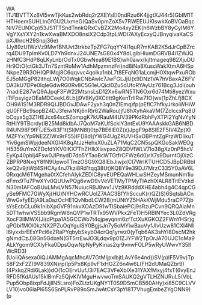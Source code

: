 WA
!TJ1BVTTXz8Vl5vwTjkKus2wbRdq2r2XEYsEI0ndRzu6K4jjgtXJ44r5)GbIM1THTHoemSUHLInGfGU2UxmeG(QaSv0pmZoX5v7RWEEUJKIswkXoBVOaBqcNiV7EUN)Cp)53JS1TTSndTnnkQRxCvBZX2Mo4xy2EK(h6WzbBY8yCyIM6YVgYXsYXY2n1kwXwaBMXDO8nsiX2Cdp3tpLWDI7AXyEcxyQJBnyqivaKaCSpXJIhrcH29Snpj36e)(Jy89zU(WzVz9Mw1BNUvt3trkbzTpZFG7qqYY4)1quR7mKAB2K5dJrCpBZrcrq4DU9TpImKv0LD7Yh9dnxJ24UNE7sG80x4Y8dLglbHlumDGRVB4i1ZWJQzHNfC3HdP8qLKyLnb(OdTx0GbwNea89E1BS)wh0awx(kjItmageq982XjuDUHr9OtO(ctGk3JTn7SzntRoMw1AdhMpzmnzFri)nd8iNa8XuscWakXtmA6HSpNkpeZ9R3OHIQPIMqj8C6qqvvc4qolka1nbL7t8EFqNG1aLcmjH0XtqwPxuRObEJ5oMGgP82ithqLWj7O0WqkCNbAwIc7JwFGLJjU(x9DNz1VA7hVBaxAZ6FVDA3kU7DPe0IqIeGdwRG0Rv8C5G1eUQicI0Zu5dUfoRYAyUz761Bcg3Jdi(ouh7nadiE287wQ9AJpqF3FW22MtsnsLsD12Xx6wRN5TN6Oxr6d74Mti8yezWxuiTtFpsyigzOEaMDCeekL6Lb(j9V8Ky0XCtItt9gKenTrllRw71O(ws(1pZhLfj8CXOH9A1S1M3RDR9Q)JBDGvJDAwF2yxh3q0nZIEmq)fp(pEfIC7hfkyJrkoiWHiWqU0FFBc9sopBZ4DJ3feiwNKj6nR)r62WaRou)jfJ8hXyhAkaVM(7ZcIccxPq8UbCqyx5g3Z1HEJcx64scSZompgK7kURauM4UV39PKdRbhFyXTPI2YqNvYyNRtHIY9TBcrdy(IB25Md8idbAJ7QoM7aKUfScklY3ntExU9YAAAskkGAB6NBDR4UN98F9fF(JE5x83F1t(Sl(MN8I)0tp7BE6lE0Z(x)JpgF9p8SlE2F5IV4Zp)X)MZFYx(Yp9NE2Z)Wx9rF55)IF()8d)jYWG4UgZRUVHSxOBPmtZgPrzWDIikuTYiv6gmSWpjdeeNXGl4K8qAtJzHehxX0uZLA71MqC2CN5spQKGoSakWEOgH5359uYmXZDcfdYKV0lKX7ThZHIkXIsvpxoZ8QDVfWLV7Io38gXz0nP5hcVEyKp40pblj4Fsw0JIPnydD7do5YTaoBcWTGtfrCFWz6d0)rX7s9DurntOj0izCZBPRP8NxqY8fN9UpwoTTmzOSG9XQ8IEbJiwjx(CI7WrIKTUHCD5JBpDRBbIkeQ2v9jtWd4SHCAy4nJ7kzi8Rd1tqq38Ut)KQBY9e39DJ7MrzC335Y0aAV6L0RxqcM6TMgeha0tXCfehAIykZEDIC8yvEUPEQaWHLwSHZeyMSmunNm1iudFmx9Tu7PwXYv0QUUwPQg6vwD9vVeVETMyTPMyTIAzhIXALR8TitEVzkdN30m1AFCoBUuLMvLVN57NuiucRBJ8wv1JVz9KRdddXHE4abh4g4C4qpCGySe9FMC7GWyXj(HU)NYHCwRCUolZ7AAC3BfYhSccuK(r)QZ)S)6SqtsbACnWwGxfyEDjA9La0azOcHE1QvNbdLCW28(mUNtYZ5HAkKWjMdu5raCP7ZjbsYsEcbCLu9k1nibXpGVF91nkvXOAzD91wTISbaiePCj9sRzuPCvn9QRQAiaMn5DT1whwVSSbb9RgmW6nQVP1wTRTx95WVPkx2FeT)H5RBINYec3L0ZdVRgXocF3lIMWX(Ji(dPtpa1A5GCCWo7t4qjpeyqnm6zfTctXuKGKOZ2FWnYHSr)gqPGbifMOl0kzNX2PZuOqYgulSY0BgjsJn7y5oMYlwBauVyfJIvUzw81CXl4NllI6lyxxbrEEsYPcl6eZRaPYqbybSkyb04crQq1yrwz0(yTqb6AK3shYI8DscM2hkgNmdCzJ)8Gn5GdxeN(GT5rrEwJO3Ldqv9p01ZJYFW2TpOrJA70UJC1oMa9ALkYgom9CXlyFka0DpsOqwNpNyPyKinas2qr9vnwFOLP5wRyUWwvY35lIWcRD3)(UoiiQAsexa0iQJAMMgAqcMhcAV7GtMIjpxlbjtLAvY6e4nd))SV(p)IF5V9v)Tp58F2xF2Z)9V839XN)rp(Ip5Px8Kp9vF1xHGZZ6n4w6L(FH2dUMaQZbr9)(4PxkqZRdi6Lak))dO(1cOErvUufJ3I7EAC3VFeXblXe31YAXfMxyj4fxT(6vyEnJRFD5fKdAUs15klBmFz5QjvKlVMguHwvwoTmSAUKQ2gVTLHZNURuL5(VbLPup5Obp8ixpFdJjllN5Lsro)FoZLtzUKgNY1T0S9DSmCB560AHy)xi85C9CLVVLV10)vo06laPl65S6SnPLRvP89oSmJwAtCsY3pYl8T7VhugEmbeZYgONN9)(p